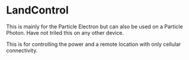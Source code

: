 # LandControl

This is mainly for the Particle Electron but can also be used on a Particle Photon.
Have not triled this on any other device.

This is for controlling the power and a remote location with only cellular connectivity.
